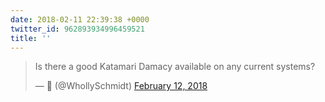 ```yaml
---
date: 2018-02-11 22:39:38 +0000
twitter_id: 962893934996459521
title: ''
---
```


<blockquote class="twitter-tweet"><p lang="en" dir="ltr">Is there a good Katamari Damacy available on any current systems?</p>&mdash; 🤧 (@WhollySchmidt) <a href="https://twitter.com/WhollySchmidt/status/962882982242594816?ref_src=twsrc%5Etfw">February 12, 2018</a></blockquote>
<script async src="https://platform.twitter.com/widgets.js" charset="utf-8"></script>
